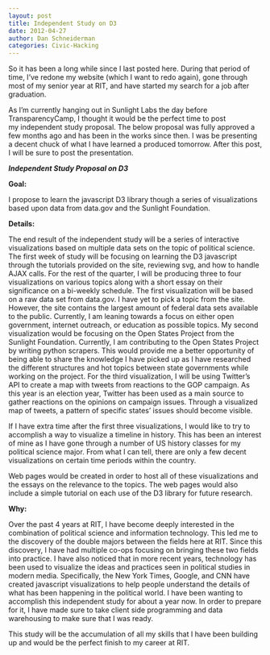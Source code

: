 ```yaml
---
layout: post
title: Independent Study on D3
date: 2012-04-27
author: Dan Schneiderman
categories: Civic-Hacking 
---
```

So it has been a long while since I last posted here. During that period of time, I’ve redone my website (which I want to redo again), gone through most of my senior year at RIT, and have started my search for a job after graduation.


As I’m currently hanging out in Sunlight Labs the day before TransparencyCamp, I thought it would be the perfect time to post my independent study proposal. The below proposal was fully approved a few months ago and has been in the works since then. I was be presenting a decent chuck of what I have learned a produced tomorrow. After this post, I will be sure to post the presentation.



***Independent Study Proposal on D3***


**Goal:**


I propose to learn the javascript D3 library though a series of visualizations based upon data from data.gov and the Sunlight Foundation.


**Details:**


The end result of the independent study will be a series of interactive visualizations based on multiple data sets on the topic of political science. The first week of study will be focusing on learning the D3 javascript through the tutorials provided on the site, reviewing svg, and how to handle AJAX calls. For the rest of the quarter, I will be producing three to four visualizations on various topics along with a short essay on their significance on a bi-weekly schedule.
The first visualization will be based on a raw data set from data.gov. I have yet to pick a topic from the site. However, the site contains the largest amount of federal data sets available to the public. Currently, I am leaning towards a focus on either open government, internet outreach, or education as possible topics.
My second visualization would be focusing on the Open States Project from the Sunlight Foundation. Currently, I am contributing to the Open States Project by writing python scrapers. This would provide me a better opportunity of being able to share the knowledge I have picked up as I have researched the different structures and hot topics between state governments while working on the project.
For the third visualization, I will be using Twitter’s API to create a map with tweets from reactions to the GOP campaign. As this year is an election year, Twitter has been used as a main source to gather reactions on the opinions on campaign issues. Through a visualized map of tweets, a pattern of specific states’ issues should become visible.


If I have extra time after the first three visualizations, I would like to try to accomplish a way to visualize a timeline in history. This has been an interest of mine as I have gone through a number of US history classes for my political science major. From what I can tell, there are only a few decent visualizations on certain time periods within the country.


Web pages would be created in order to host all of these visualizations and the essays on the relevance to the topics. The web pages would also include a simple tutorial on each use of the D3 library for future research.



**Why:**


Over the past 4 years at RIT, I have become deeply interested in the combination of political science and information technology. This led me to the discovery of the double majors between the fields here at RIT. Since this discovery, I have had multiple co-ops focusing on bringing these two fields into practice. I have also noticed that in more recent years, technology has been used to visualize the ideas and practices seen in political studies in modern media. Specifically, the New York Times, Google, and CNN have created javascript visualizations to help people understand the details of what has been happening in the political world.
I have been wanting to accomplish this independent study for about a year now. In order to prepare for it, I have made sure to take client side programming and data warehousing to make sure that I was ready. 


This study will be the accumulation of all my skills that I have been building up and would be the perfect finish to my career at RIT.
